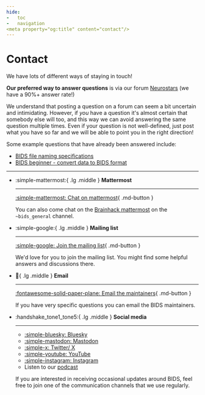 ```yaml
---
hide:
-   toc
-   navigation
<meta property="og:title" content="contact"/>
---
```


# Contact

We have lots of different ways of staying in touch!

**Our preferred way to answer questions** is via our forum
[Neurostars](https://neurostars.org/tags/bids) (we have a 90%+ answer rate!)

We understand that posting a question on a forum can seem a bit uncertain and intimidating.
However, if _you_ have a question it's almost certain that somebody else will too,
and this way we can avoid answering the same question multiple times.
Even if your question is not well-defined,
just post what you have so far and we will be able to point you in the right direction!

Some example questions that have already been answered include:

-   [BIDS file naming specifications](https://neurostars.org/t/bids-beginner-convert-data-to-bids-format/1364)
-   [BIDS beginner - convert data to BIDS format](https://neurostars.org/t/bids-beginner-convert-data-to-bids-format/1364)

---

<div class="grid cards" markdown>

-   :simple-mattermost:{ .lg .middle } **Mattermost**

    ---

    [:simple-mattermost: Chat on mattermost](https://mattermost.brainhack.org/brainhack/channels/bids_general){ .md-button }

    You can also come chat on the [Brainhack mattermost](https://mattermost.brainhack.org/) on the `~bids_general` channel.

-   :simple-google:{ .lg .middle } **Mailing list**

    ---

    [:simple-google: Join the mailing list](https://groups.google.com/g/bids-discussion){ .md-button }

    We'd love for you to join the mailing list.
    You might find some helpful answers and discussions there.

-   :email:{ .lg .middle } **Email**

    ---

    [:fontawesome-solid-paper-plane: Email the maintainers](mailto:bids.maintenance+question@gmail.com){ .md-button }

    If you have very specific questions you can email the BIDS maintainers.

-   :handshake_tone1_tone5:{ .lg .middle } **Social media**

    ---

    -   [:simple-bluesky: Bluesky](https://bsky.app/profile/bidsstandard.bsky.social/)
    -   [:simple-mastodon: Mastodon](https://fosstodon.org/@bidsstandard/)
    -   [:simple-x: Twitter/ X](https://x.com/BIDSstandard)
    -   [:simple-youtube: YouTube](https://www.youtube.com/embed/-c4PUhTwmz4)
    -   [:simple-instagram: Instagram](https://www.instagram.com/bidsstandard)
    -   Listen to our [podcast](https://anchor.fm/bids-maintenance)

    If you are interested in receiving occasional updates around BIDS,
    feel free to join one of the communication channels that we use regularly.

</div>

<script src="https://giscus.app/client.js"
        data-repo="bids-standard/bids-website"
        data-repo-id="MDEwOlJlcG9zaXRvcnkzODMzNzAyNg=="
        data-category="General"
        data-category-id="DIC_kwDOAkj6As4Cft4a"
        data-mapping="og:title"
        data-strict="0"
        data-reactions-enabled="1"
        data-emit-metadata="0"
        data-input-position="top"
        data-theme="noborder_dark"
        data-lang="en"
        data-loading="lazy"
        crossorigin="anonymous"
        async>
</script>

<!--
<div class="iframe-container">
  <iframe
    src="https://www.youtube.com/embed/-c4PUhTwmz4"
    title="YouTube video player"
    frameborder="0"
    allow="accelerometer; autoplay; clipboard-write; encrypted-media; gyroscope; picture-in-picture" allowfullscreen>
  </iframe>
</div>
-->
